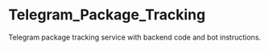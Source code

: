# Telegram_Package_Tracking
Telegram package tracking service with backend code and bot instructions.
